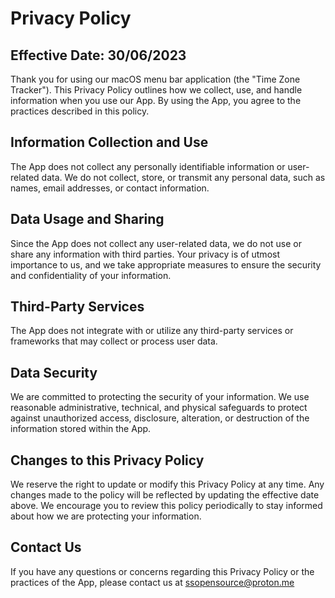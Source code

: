 # Privacy Policy

## Effective Date: 30/06/2023

Thank you for using our macOS menu bar application (the "Time Zone Tracker"). This Privacy Policy outlines how we collect, use, and handle information when you use our App. By using the App, you agree to the practices described in this policy.

## Information Collection and Use

The App does not collect any personally identifiable information or user-related data. We do not collect, store, or transmit any personal data, such as names, email addresses, or contact information.

## Data Usage and Sharing

Since the App does not collect any user-related data, we do not use or share any information with third parties. Your privacy is of utmost importance to us, and we take appropriate measures to ensure the security and confidentiality of your information.

## Third-Party Services

The App does not integrate with or utilize any third-party services or frameworks that may collect or process user data.

## Data Security

We are committed to protecting the security of your information. We use reasonable administrative, technical, and physical safeguards to protect against unauthorized access, disclosure, alteration, or destruction of the information stored within the App.

## Changes to this Privacy Policy

We reserve the right to update or modify this Privacy Policy at any time. Any changes made to the policy will be reflected by updating the effective date above. We encourage you to review this policy periodically to stay informed about how we are protecting your information.

## Contact Us

If you have any questions or concerns regarding this Privacy Policy or the practices of the App, please contact us at ssopensource@proton.me
